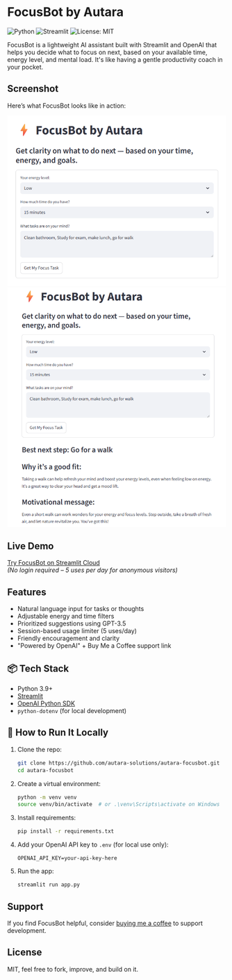 # FocusBot by Autara

![Python](https://img.shields.io/badge/Python-3.9%2B-blue)
![Streamlit](https://img.shields.io/badge/Built%20With-Streamlit-ff4b4b)
![License: MIT](https://img.shields.io/badge/License-MIT-yellow.svg)

FocusBot is a lightweight AI assistant built with Streamlit and OpenAI that helps you decide what to focus on next, based on your available time, energy level, and mental load. It's like having a gentle productivity coach in your pocket.

## Screenshot

Here’s what FocusBot looks like in action:

![FocusBot Interface](assets/Focusbot_Before.png)
![FocusBot Output](assets/Focusbot_After.png)


## Live Demo
[Try FocusBot on Streamlit Cloud](https://autara-focusbot-1.streamlit.app/)  
*(No login required – 5 uses per day for anonymous visitors)*

## Features
- Natural language input for tasks or thoughts
- Adjustable energy and time filters
- Prioritized suggestions using GPT-3.5
- Session-based usage limiter (5 uses/day)
- Friendly encouragement and clarity
- "Powered by OpenAI" + Buy Me a Coffee support link

## 📦 Tech Stack
- Python 3.9+
- [Streamlit](https://streamlit.io)
- [OpenAI Python SDK](https://github.com/openai/openai-python)
- `python-dotenv` (for local development)

## 🚀 How to Run It Locally
1. Clone the repo:
   ```bash
   git clone https://github.com/autara-solutions/autara-focusbot.git
   cd autara-focusbot
   ```
2. Create a virtual environment:
   ```bash
   python -m venv venv
   source venv/bin/activate  # or .\venv\Scripts\activate on Windows
   ```
3. Install requirements:
   ```bash
   pip install -r requirements.txt
   ```
4. Add your OpenAI API key to `.env` (for local use only):
   ```env
   OPENAI_API_KEY=your-api-key-here
   ```
5. Run the app:
   ```bash
   streamlit run app.py
   ```

## Support

If you find FocusBot helpful, consider [buying me a coffee](https://www.buymeacoffee.com/DanDeppert) to support development.

## License

MIT, feel free to fork, improve, and build on it.
